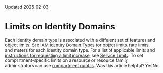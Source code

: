 Updated 2025-02-03
# Limits on Identity Domains
Each identity domain type is associated with a different set of features and object limits.
See [IAM Identity Domain Types](https://docs.oracle.com/en-us/iaas/Content/Identity/sku/overview.htm#overview "Learn about identity domain types and the features and limits associated with each.") for object limits, rate limits, and meters for each identity domain type.
For a list of applicable limits and [instructions for requesting a limit increase](https://docs.oracle.com/iaas/Content/General/Concepts/servicelimits.htm#Requesti), see [Service Limits](https://docs.oracle.com/iaas/Content/General/Concepts/servicelimits.htm). To set compartment-specific limits on a resource or resource family, administrators can use [compartment quotas](https://docs.oracle.com/iaas/Content/Quotas/Concepts/resourcequotas.htm).
Was this article helpful?
YesNo

